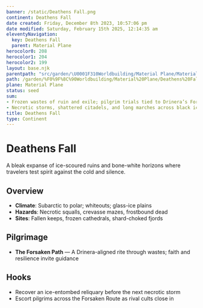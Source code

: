 ```yaml
---
banner: /static/Deathens Fall.png
continent: Deathens Fall
date created: Friday, December 8th 2023, 10:57:06 pm
date modified: Saturday, February 15th 2025, 12:14:35 am
eleventyNavigation:
  key: Deathens Fall
  parent: Material Plane
herocolor0: 208
herocolor1: 204
herocolor2: 199
layout: base.njk
parentpath: "src/garden/\U0001F310Worldbuilding/Material Plane/Material Plane.md"
path: /garden/%F0%9F%8C%90Worldbuilding/Material%20Plane/Deathens%20Fall/
plane: Material Plane
status: seed
sum:
- Frozen wastes of ruin and exile; pilgrim trials tied to Drinera’s Forsaken Path
- Necrotic storms, shattered citadels, and long marches across black ice
title: Deathens Fall
type: Continent
---
```


# Deathens Fall

A bleak expanse of ice-scoured ruins and bone-white horizons where travelers test spirit against the cold and silence.

## Overview
- **Climate**: Subarctic to polar; whiteouts; glass-ice plains
- **Hazards**: Necrotic squalls, crevasse mazes, frostbound dead
- **Sites**: Fallen keeps, frozen cathedrals, shard-choked fjords

## Pilgrimage
- **The Forsaken Path** — A Drinera-aligned rite through wastes; faith and resilience invite guidance

## Hooks
- Recover an ice-entombed reliquary before the next necrotic storm
- Escort pilgrims across the Forsaken Route as rival cults close in